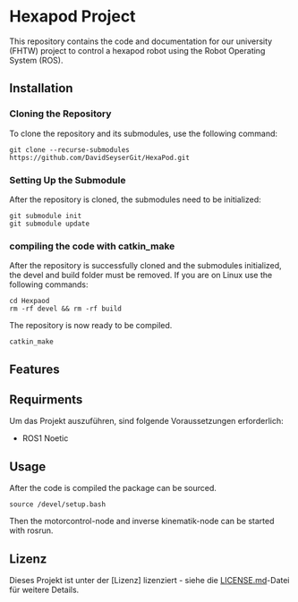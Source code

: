# Hexapod Project

This repository contains the code and documentation for our university (FHTW) project to control a hexapod robot using the Robot Operating System (ROS).

## Installation

### Cloning the Repository
To clone the repository and its submodules, use the following command:

    git clone --recurse-submodules https://github.com/DavidSeyserGit/HexaPod.git

### Setting Up the Submodule
After the repository is cloned, the submodules need to be initialized:

    git submodule init
    git submodule update

### compiling the code with catkin_make

After the repository is successfully cloned and the submodules initialized, the devel and build folder must be removed.
If you are on Linux use the following commands:

    cd Hexpaod 
    rm -rf devel && rm -rf build

The repository is now ready to be compiled.
    
    catkin_make

## Features

## Requirments

Um das Projekt auszuführen, sind folgende Voraussetzungen erforderlich:

- ROS1 Noetic

## Usage
After the code is compiled the package can be sourced.

    source /devel/setup.bash

Then the motorcontrol-node and inverse kinematik-node can be started with rosrun.


## Lizenz

Dieses Projekt ist unter der [Lizenz] lizenziert - siehe die [LICENSE.md](LICENSE.md)-Datei für weitere Details.

